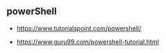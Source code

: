 ## powerShell

- https://www.tutorialspoint.com/powershell/

- https://www.guru99.com/powershell-tutorial.html
